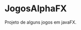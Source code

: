 # JogosAlphaFX
Projeto de alguns jogos em javaFX.
<br/>
<br/><br/>
<!-- <img src="imgs_git/dClasses.png"> -->